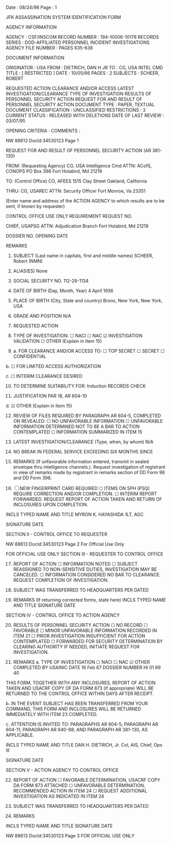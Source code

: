 Date : 08/24/98
Page : 1

JFK ASSASSINATION SYSTEM
IDENTIFICATION FORM

AGENCY INFORMATION

AGENCY : CSF/INSCOM
RECORD NUMBER : 194-10006-10178
RECORDS SERIES : DOD-AFFILIATED PERSONNEL INCIDENT INVESTIGATIONS
AGENCY FILE NUMBER : PAGES 635-636

DOCUMENT INFORMATION

ORIGINATOR : USA
FROM : DIETRICH, DAN H JR
TO : CG, USA INTEL CMD
TITLE : [ RESTRICTED ]
DATE : 10/05/66
PAGES : 2
SUBJECTS : SCHEER, ROBERT

REQUESTED ACTION
CLEARANCE AND/OR ACCESS
LATEST INVESTIGATION/CLEARANCE
TYPE OF INVESTIGATION
RESULTS OF PERSONNEL SECURITY ACTION
REQUEST FOR AND RESULT OF PERSONNEL SECURITY ACTION
DOCUMENT TYPE : PAPER, TEXTUAL DOCUMENT
CLASSIFICATION : UNCLASSIFIED
RESTRICTIONS : 3
CURRENT STATUS : RELEASED WITH DELETIONS
DATE OF LAST REVIEW : 03/07/95

OPENING CRITERIA :
COMMENTS :

NW 88613 DocId:34530123 Page 1

REQUEST FOR AND RESULT OF PERSONNEL SECURITY ACTION
(AR 381-130)

FROM: (Requesting Agency)
CG, USA Intelligence Cmd
ATTN: ACofS, CONOPS
PO Box 398
Fort Holabird, Md 21219

TO: (Control Office)
CO, AFEES
1515 Clay Street
Oakland, California

THRU:
CG, USAREC
ATTN: Security Officer
Fort Monroe, Va 23351

(Enter name and address of the ACTION AGENCY to which results are to be sent, if known by requester)

CONTROL OFFICE USE ONLY
REQUIREMENT REQUEST NO.

CHIEF, USAPSG
ATTN: Adjudication Branch
Fort Holabird, Md 21219

DOSSIER NO.
OPENING DATE

REMARKS

1. SUBJECT (Last name in capitals, first and middle names)
SCHEER, Robert (NMN)

2. ALIAS(ES)
None

3. SOCIAL SECURITY NO.
112-28-1134

4. DATE OF BIRTH (Day, Month, Year)
4 April 1936

5. PLACE OF BIRTH (City, State and country)
Bronx, New York, New York, USA

6. GRADE AND POSITION
N/A

7. REQUESTED ACTION
8. TYPE OF INVESTIGATION:
☐ NACI ☐ NAC ☑ INVESTIGATION VALIDATION ☐ OTHER (Explain in Item 15)

9. a. FOR CLEARANCE AND/OR ACCESS TO:
☐ TOP SECRET ☐ SECRET ☐ CONFIDENTIAL

b. ☐ FOR LIMITED ACCESS AUTHORIZATION

c. ☐ INTERIM CLEARANCE DESIRED

10. TO DETERMINE SUITABILITY FOR:
Induction
RECORDS CHECK

11. JUSTIFICATION
PAR 18, AR 604-10

d. ☑ OTHER (Explain in Item 15)

12. REVIEW OF FILES REQUIRED BY PARAGRAPH AR 604-5, COMPLETED ON REVEALED:
☐ NO UNFAVORABLE INFORMATION ☐ UNFAVORABLE INFORMATION DETERMINED NOT TO BE A BAR TO ACTION CONTEMPLATED
☐ INFORMATION SUMMARIZED IN ITEM 15

13. LATEST INVESTIGATION/CLEARANCE (Type, when, by whom)
N/A

14. NO BREAK IN FEDERAL SERVICE EXCEEDING SIX MONTHS SINCE

15. REMARKS (If unfavorable information entered, transmit in sealed envelope thru intelligence channels.).
Request investigation of registrant in view of remarks made by registrant in remarks section of DD Form 98 and DD Form 398.

16. ☐ NEW FINGERPRINT CARD REQUIRED
☐ ITEMS ON SPH (PSQ) REQUIRE CORRECTION AND/OR COMPLETION.
☐ INTERIM REPORT FORWARDED. REQUEST REPORT OF ACTION TAKEN AND RETURN OF INCLOSURES UPON COMPLETION.

INCLS
TYPED NAME AND TITLE
MYRON K. HAYASHIDA
1LT, AGC

SIGNATURE
DATE

SECTION II - CONTROL OFFICE TO REQUESTER

NW 88613 DocId:34530123 Page 2
For Official Use Only

FOR OFFICIAL USE ONLY
SECTION III - REQUESTER TO CONTROL OFFICE

17. REPORT OF ACTION
☐ INFORMATION NOTED ☐ SUBJECT REASSIGNED TO NON-SENSITIVE DUTIES, INVESTIGATION MAY BE CANCELED. ☐ INFORMATION CONSIDERED NO BAR TO CLEARANCE. REQUEST COMPLETION OF INVESTIGATION.

18. SUBJECT WAS TRANSFERRED TO HEADQUARTERS PER DATED

19. REMARKS (If returning corrected forms, state here)
INCLS TYPED NAME AND TITLE SIGNATURE DATE

SECTION IV - CONTROL OFFICE TO ACTION AGENCY

20. RESULTS OF PERSONNEL SECURITY ACTION
☐ NO RECORD ☐ FAVORABLE ☐ MINOR UNFAVORABLE INFORMATION RECORDED IN ITEM 21
☐ PRIOR INVESTIGATION INSUFFICIENT FOR ACTION CONTEMPLATED ☐ FORWARDED FOR SECURITY DETERMINATION BY CLEARING AUTHORITY
IF NEEDED, INITIATE REQUEST FOR INVESTIGATION.

21. REMARKS
a. TYPE OF INVESTIGATION
☐ NACI ☐ NAC ☑ OTHER
COMPLETED BY USAINIC DATE 16 Feb 67
DOSSIER NUMBER HI 01 69 40

THIS FORM, TOGETHER WITH ANY INCLOSURES, REPORT OF ACTION TAKEN AND USACRF COPY OF DA FORM 873 (if appropriate) WILL BE RETURNED TO THE CONTROL OFFICE WITHIN DAYS AFTER RECEIPT.

b. IN THE EVENT SUBJECT HAS BEEN TRANSFERRED FROM YOUR COMMAND, THIS FORM AND INCLOSURES WILL BE RETURNED IMMEDIATELY WITH ITEM 23 COMPLETED.

c. ATTENTION IS INVITED TO: PARAGRAPHS AR 604-5; PARAGRAPH AR 604-11; PARAGRAPH AR 640-98; AND PARAGRAPH AR 381-130, AS APPLICABLE.

INCLS
TYPED NAME AND TITLE
DAN H. DIETRICH, Jr.
Col, AIS, Chief, Ops III

SIGNATURE
DATE

SECTION V - ACTION AGENCY TO CONTROL OFFICE

22. REPORT OF ACTION
☐ FAVORABLE DETERMINATION, USACRF COPY DA FORM 873 ATTACHED ☐ UNFAVORABLE DETERMINATION, RECOMMENDED ACTION IN ITEM 24 ☐ REQUEST ADDITIONAL INVESTIGATION AS INDICATED IN ITEM 24

23. SUBJECT WAS TRANSFERRED TO HEADQUARTERS PER DATED

24. REMARKS

INCLS
TYPED NAME AND TITLE
SIGNATURE
DATE

NW 88613 DocId:34530123 Page 3
FOR OFFICIAL USE ONLY
